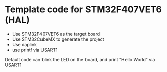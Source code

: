 # Template code for STM32F407VET6 (HAL)

- Use STM32F407VET6 as the target board
- Use STM32CubeMX to generate the project
- Use daplink
- use printf via USART1

Default code can blink the LED on the board, and print "Hello World" via USART1
